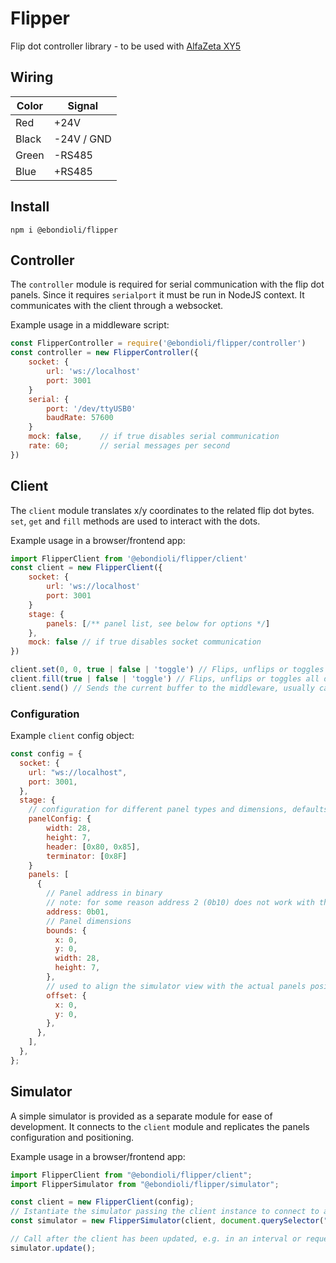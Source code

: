 # Flipper

Flip dot controller library - to be used with [AlfaZeta XY5](https://flipdots.com/en/products-services/flip-dot-boards-xy5/)

## Wiring

| Color | Signal     |
| ----- | ---------- |
| Red   | +24V       |
| Black | -24V / GND |
| Green | -RS485     |
| Blue  | +RS485     |

## Install

```
npm i @ebondioli/flipper
```

## Controller

The `controller` module is required for serial communication with the flip dot panels. Since it requires `serialport` it must be run in NodeJS context. It communicates with the client through a websocket.

Example usage in a middleware script:

```js
const FlipperController = require('@ebondioli/flipper/controller')
const controller = new FlipperController({
    socket: {
        url: 'ws://localhost'
        port: 3001
    }
    serial: {
        port: '/dev/ttyUSB0'
        baudRate: 57600
    }
    mock: false,    // if true disables serial communication
    rate: 60;       // serial messages per second
})
```

## Client

The `client` module translates x/y coordinates to the related flip dot bytes. `set`, `get` and `fill` methods are used to interact with the dots.

Example usage in a browser/frontend app:

```js
import FlipperClient from '@ebondioli/flipper/client'
const client = new FlipperClient({
    socket: {
        url: 'ws://localhost'
        port: 3001
    }
    stage: {
        panels: [/** panel list, see below for options */]
    },
    mock: false // if true disables socket communication
})

client.set(0, 0, true | false | 'toggle') // Flips, unflips or toggles a single dot at (0,0)
client.fill(true | false | 'toggle') // Flips, unflips or toggles all dots
client.send() // Sends the current buffer to the middleware, usually called on an interval or requestAnimationFrame
```

### Configuration

Example `client` config object:

```js
const config = {
  socket: {
    url: "ws://localhost",
    port: 3001,
  },
  stage: {
    // configuration for different panel types and dimensions, defaults are for AlfaZeta XY5
    panelConfig: {
        width: 28,
        height: 7,
        header: [0x80, 0x85],
        terminator: [0x8F]
    }
    panels: [
      {
        // Panel address in binary
        // note: for some reason address 2 (0b10) does not work with the current flip dot panels
        address: 0b01,
        // Panel dimensions
        bounds: {
          x: 0,
          y: 0,
          width: 28,
          height: 7,
        },
        // used to align the simulator view with the actual panels positioning
        offset: {
          x: 0,
          y: 0,
        },
      },
    ],
  },
};
```

## Simulator

A simple simulator is provided as a separate module for ease of development. It connects to the `client` module and replicates the panels configuration and positioning.

Example usage in a browser/frontend app:

```js
import FlipperClient from "@ebondioli/flipper/client";
import FlipperSimulator from "@ebondioli/flipper/simulator";

const client = new FlipperClient(config);
// Istantiate the simulator passing the client instance to connect to and a dom element where to mount it
const simulator = new FlipperSimulator(client, document.querySelector("#app"));

// Call after the client has been updated, e.g. in an interval or requestAnimationFrame
simulator.update();
```
